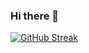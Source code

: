 ### Hi there 👋

[![GitHub Streak](https://streak-stats.demolab.com?user=Borges53&theme=dark&mode=weekly&hide_total_contributions=true)](https://git.io/streak-stats)
